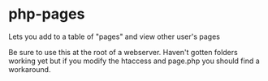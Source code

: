 # php-pages
Lets you add to a table of "pages" and view other user's pages

Be sure to use this at the root of a webserver. Haven't gotten folders working yet but if you modify the htaccess and page.php you should find a workaround.
